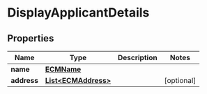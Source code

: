# DisplayApplicantDetails

## Properties
Name | Type | Description | Notes
------------ | ------------- | ------------- | -------------
**name** | [**ECMName**](ECMName.md) |  | 
**address** | [**List&lt;ECMAddress&gt;**](ECMAddress.md) |  |  [optional]
